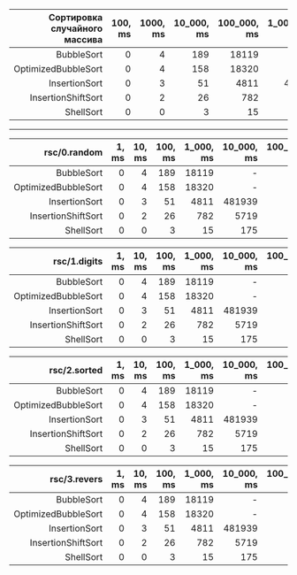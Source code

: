 Сортировка случайного массива|100, ms|1000, ms|10_000, ms|100_000, ms|1_000_000, ms
---:|---:|---:|---:|---:|---:
BubbleSort|0|4|189|18119|-
OptimizedBubbleSort|0|4|158|18320|-
InsertionSort|0|3|51|4811|481939
InsertionShiftSort|0|2|26|782|5719
ShellSort|0|0|3|15|175

---

rsc/0.random|1, ms|10, ms|100, ms|1_000, ms|10_000, ms|100_000, ms|1_000_000, ms|10_000_000, ms
---:|---:|---:|---:|---:|---:|---:|---:|---:
BubbleSort|0|4|189|18119|-
OptimizedBubbleSort|0|4|158|18320|-
InsertionSort|0|3|51|4811|481939
InsertionShiftSort|0|2|26|782|5719
ShellSort|0|0|3|15|175

rsc/1.digits|1, ms|10, ms|100, ms|1_000, ms|10_000, ms|100_000, ms|1_000_000, ms|10_000_000, ms
---:|---:|---:|---:|---:|---:|---:|---:|---:
BubbleSort|0|4|189|18119|-
OptimizedBubbleSort|0|4|158|18320|-
InsertionSort|0|3|51|4811|481939
InsertionShiftSort|0|2|26|782|5719
ShellSort|0|0|3|15|175

rsc/2.sorted|1, ms|10, ms|100, ms|1_000, ms|10_000, ms|100_000, ms|1_000_000, ms|10_000_000, ms
---:|---:|---:|---:|---:|---:|---:|---:|---:
BubbleSort|0|4|189|18119|-
OptimizedBubbleSort|0|4|158|18320|-
InsertionSort|0|3|51|4811|481939
InsertionShiftSort|0|2|26|782|5719
ShellSort|0|0|3|15|175

rsc/3.revers|1, ms|10, ms|100, ms|1_000, ms|10_000, ms|100_000, ms|1_000_000, ms|10_000_000, ms
---:|---:|---:|---:|---:|---:|---:|---:|---:
BubbleSort|0|4|189|18119|-
OptimizedBubbleSort|0|4|158|18320|-
InsertionSort|0|3|51|4811|481939
InsertionShiftSort|0|2|26|782|5719
ShellSort|0|0|3|15|175